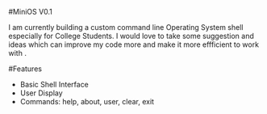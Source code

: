 #MiniOS V0.1 

I am currently building a custom command line  Operating System shell especially for College Students.
I would love to take some suggestion and ideas which can improve my code more and make it more effficient to work with .


#Features  
- Basic Shell Interface
- User Display 
- Commands: help, about, user, clear, exit
